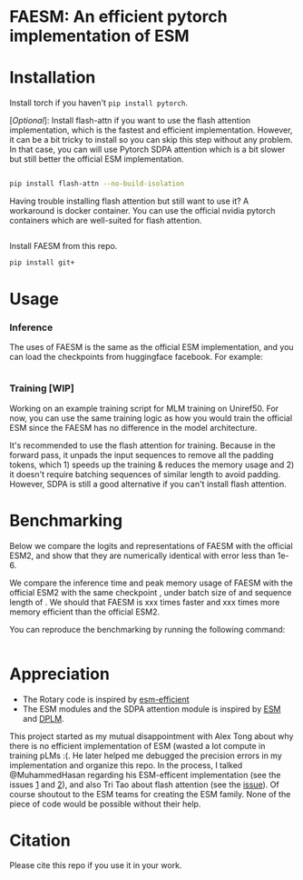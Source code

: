 # FAESM: An efficient pytorch implementation of ESM

# Installation

Install torch if you haven't `pip install pytorch`.

[*Optional*]: Install flash-attn if you want to use the flash attention implementation, which is the fastest and efficient implementation. However, it can be a bit tricky to install so you can skip this step without any problem. In that case, you can will use Pytorch SDPA attention which is a bit slower but still better the official ESM implementation. 

```bash

pip install flash-attn --no-build-isolation

```

Having trouble installing flash attention but still want to use it? A workaround is docker container. You can use the official nvidia pytorch containers which are well-suited for flash attention. 

```bash
```


Install FAESM from this repo.

```bash
pip install git+
```

# Usage


### Inference
The uses of FAESM is the same as the official ESM implementation, and you can load the checkpoints from huggingface facebook. For example:

```python

```

### Training [WIP]
Working on an example training script for MLM training on Uniref50. For now, you can use the same training logic as how you would train the official ESM since the FAESM has no difference in the model architecture. 

It's recommended to use the flash attention for training. Because in the forward pass, it unpads the input sequences to remove all the padding tokens, which 1) speeds up the training & reduces the memory usage and 2) it doesn't require batching sequences of similar length to avoid padding. However, SDPA is still a good alternative if you can't install flash attention. 


# Benchmarking

Below we compare the logits and representations of FAESM with the official ESM2, and show that they are numerically identical with error less than 1e-6. 


We compare the inference time and peak memory usage of FAESM with the official ESM2 with the same checkpoint , under batch size of and sequence length of . We should that FAESM is xxx times faster and xxx times more memory efficient than the official ESM2. 


You can reproduce the benchmarking by running the following command:

```bash

```
# Appreciation


- The Rotary code is inspired by [esm-efficient](https://github.com/uci-cbcl/esm-efficient)
- The ESM modules and the SDPA attention module is inspired by [ESM](https://github.com/facebookresearch/esm) and [DPLM](https://github.com/bytedance/dplm).

This project started as my mutual disappointment with Alex Tong about why there is no efficient implementation of ESM (wasted a lot compute in training pLMs :(. He later helped me debugged the precision errors in my implementation and organize this repo. In the process, I talked @MuhammedHasan regarding his ESM-efficent implementation (see the issues [1](https://github.com/uci-cbcl/esm-efficient/issues/3) and [2](https://github.com/uci-cbcl/esm-efficient/issues/5)), and also Tri Tao about flash attention (see the [issue](https://github.com/Dao-AILab/flash-attention/issues/1359)). Of course shoutout to the ESM teams for creating the ESM family. None of the piece of code would be possible without their help. 

# Citation

Please cite this repo if you use it in your work.

```bibtex   
```